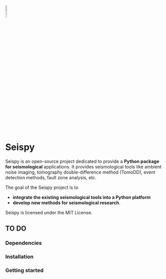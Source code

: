 <img alt="Seispy: A Python Toolkit for seismological applications." class="right" style="width: 10%" src="https://raw.githubusercontent.com/JUNZHU-SEIS/code/main/ustcblue.jpg?token=ARSV5FTG3YSNMYUO7KJMAQ3AIB7DU"/>

<!---

[![NumFOCUS affiliated project](https://numfocus.org/wp-content/uploads/2018/01/optNumFocus_LRG.png)](https://numfocus.org/sponsored-projects/affiliated-projects)

[![Github Action Status](https://github.com/obspy/obspy/workflows/master_default_tests/badge.svg)](https://github.com/obspy/obspy/actions)

[![Coverage Status](https://codecov.io/gh/obspy/obspy/branch/master/graph/badge.svg)](https://codecov.io/gh/obspy/obspy)

[![Supported Python versions](https://img.shields.io/pypi/pyversions/obspy.svg)](https://pypi.python.org/pypi/obspy/)

[![License](https://img.shields.io/pypi/l/obspy.svg)](https://pypi.python.org/pypi/obspy/)
[![LGPLv3](https://www.gnu.org/graphics/lgplv3-88x31.png)](https://www.gnu.org/licenses/lgpl.html)

[![PyPI Version](https://img.shields.io/pypi/v/obspy.svg)](https://pypi.python.org/pypi/obspy)
[![DOI](https://zenodo.org/badge/doi/10.5281/zenodo.3921997.svg)](http://dx.doi.org/10.5281/zenodo.3921997)
[![Conda](https://img.shields.io/conda/dn/conda-forge/obspy?label=conda%20downloads)](https://anaconda.org/conda-forge/obspy)

[![Discourse status](https://img.shields.io/discourse/status?server=https%3A%2F%2Fdiscourse.obspy.org)](https://discourse.obspy.org)
[![Gitter](https://badges.gitter.im/JoinChat.svg)](https://gitter.im/obspy/obspy?utm_source=badge&utm_medium=badge&utm_campaign=pr-badge&utm_content=badge)
[![Announcements Mailing List](https://img.shields.io/badge/mailing%20list-announcements-blue)](https://mail.python.org/mailman3/lists/obspy.python.org/)
[![Twitter Follow](https://img.shields.io/twitter/follow/obspy?style=social)](https://twitter.com/obspy/)
[![Liberapay patrons](https://img.shields.io/liberapay/patrons/obspy?style=social)](https://liberapay.com/Seispy/)

-->

# Seispy

Seispy is an open-source project dedicated to provide a **Python package for seismological** applications. It provides seismological tools like ambient noise imaging, tomography double-difference method (TomoDD), event detection methods, fault zone analysis, etc.
<!---

(see [Beyreuther et al. 2010](http://www.seismosoc.org/publications/SRL/SRL_81/srl_81-3_es/), [Megies et al. 2011](http://www.annalsofgeophysics.eu/index.php/annals/article/view/4838), [Krischer et al. 2015](http://iopscience.iop.org/article/10.1088/1749-4699/8/1/014003)).

-->

The goal of the Seispy project is to 
- **integrate the existing seismological tools into a Python platform**
- **develop new methods for seismological research**.

Seispy is licensed under the MIT License.

## TO DO

### Dependencies

### Installation

### Getting started
